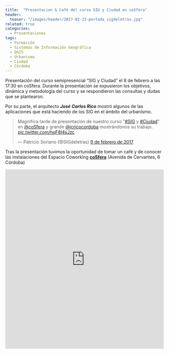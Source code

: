 ```yaml
---
title:  "Presentacion & Café del curso SIG y Ciudad en coSfera"
header:
  teaser: "/images/header/2017-01-23-portada_sigdeletras.jpg"
related: true
categories: 
  - Presentaciones
tags:
  - Formación
  - Sistemas de Información Geográfica
  - QGIS
  - Urbanismo
  - Ciudad
  - Córdoba
---
```


Presentación del curso semipresencial “SIG y Ciudad” el 8 de febrero a las 17:30 en coSfera. Durante la presentación se expusieron los objetivos, dinámica y metodología del curso y se respondieron las consultas y dudas que se plantearon.

Por su parte, el arquitecto ***José Carlos Rico*** mostró algunos de las aplicaciones que está haciendo de los SIG en el ámbito del urbanismo.

<blockquote class="twitter-tweet" data-lang="es"><p lang="es" dir="ltr">Magnífica tarde de presentación de nuestro curso &quot;<a href="https://twitter.com/hashtag/SIG?src=hash">#SIG</a> y <a href="https://twitter.com/hashtag/Ciudad?src=hash">#Ciudad</a>&quot; en <a href="https://twitter.com/coSfera">@coSfera</a> y grande <a href="https://twitter.com/jcricocordoba">@jcricocordoba</a> mostrándonos su trabajo. <a href="https://t.co/hqF8I4sJzc">pic.twitter.com/hqF8I4sJzc</a></p>&mdash; Patricio Soriano (@SIGdeletras) <a href="https://twitter.com/SIGdeletras/status/829585398766694400">9 de febrero de 2017</a></blockquote>
<script async src="//platform.twitter.com/widgets.js" charset="utf-8"></script>

Tras la presentación tuvimos la oportunidad de tomar un café y de conocer las instalaciones del Espacio Coworking [**coSfera**](http://www.cosfera.es/) (Avenida de Cervantes, 6 Córdoba)

<style>
.responsive-wrap iframe{ max-width: 100%;}
</style>
<div class="responsive-wrap">
<!-- this is the embed code provided by Google -->
  <iframe src="https://docs.google.com/presentation/d/1FdWEb2iwmHnCYP-KIBK8Fo8MZf23Odr_nJDRrS_vE0Q/embed?start=false&loop=false&delayms=3000" frameborder="0" width="960" height="569" allowfullscreen="true" mozallowfullscreen="true" webkitallowfullscreen="true"></iframe>
<!-- Google embed ends -->
</div>

